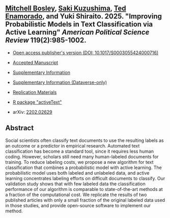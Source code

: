 ## [Mitchell Bosley](http://mbosley.github.io/), [Saki Kuzushima](https://sakikuzushima.github.io/), [Ted Enamorado](https://www.tedenamorado.com/), and Yuki Shiraito. 2025. "Improving Probabilistic Models in Text Classification via Active Learning" _American Political Science Review_ 119(2):985-1002.

- [Open access publisher's version (DOI: 10.1017/S0003055424000716)](https://doi.org/10.1017/S0003055424000716)

- [Accepted Manuscript](../files/active.pdf)

- [Supplementary Information](../files/active_si.pdf)

- [Supplementary Information (Dataverse-only)](../files/active_si_sim.pdf)

- [Replication Materials](https://doi.org/10.7910/DVN/7DOXQY)

- [R package "activeText"](https://github.com/activetext/activeText)

- arXiv: [2202.02629](https://doi.org/10.48550/arXiv.2202.02629)

## Abstract
Social scientists often classify text documents to use the resulting labels as an outcome or a predictor in empirical research.
Automated text classification has become a standard tool, since it requires less human coding.
However, scholars still need many human-labeled documents for training.
To reduce labeling costs, we propose a new algorithm for text classification that combines a probabilistic model with active learning.
The probabilistic model uses both labeled and unlabeled data, and active learning concentrates labeling efforts on difficult documents to classify.
Our validation study shows that with few labeled data the classification performance of our algorithm is comparable to state-of-the-art methods at a fraction of the computational cost.
We replicate the results of two published articles with only a small fraction of the original labeled data used in those studies, and provide open-source software to implement our method.
